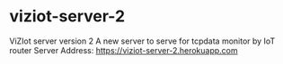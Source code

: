 # viziot-server-2
ViZIot server version 2
A new server to serve for tcpdata monitor by IoT router
Server Address: https://viziot-server-2.herokuapp.com
